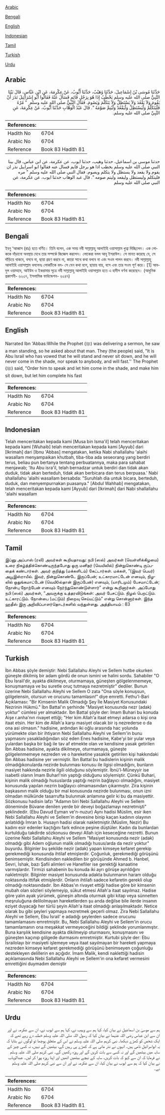 [Arabic](#arabic)

[Bengali](#bengali)

[English](#english)

[Indonesian](#indonesian)

[Tamil](#tamil)

[Turkish](#turkish)

[Urdu](#urdu)

## Arabic


<div dir="rtl" lang="ar" style={{fontSize:'larger',backgroundColor:'#f8f9fa',padding:20}}>
حَدَّثَنَا مُوسَى بْنُ إِسْمَاعِيلَ، حَدَّثَنَا وُهَيْبٌ، حَدَّثَنَا أَيُّوبُ، عَنْ عِكْرِمَةَ، عَنِ ابْنِ عَبَّاسٍ، قَالَ بَيْنَا النَّبِيُّ صلى الله عليه وسلم يَخْطُبُ إِذَا هُوَ بِرَجُلٍ قَائِمٍ فَسَأَلَ عَنْهُ فَقَالُوا أَبُو إِسْرَائِيلَ نَذَرَ أَنْ يَقُومَ وَلاَ يَقْعُدَ وَلاَ يَسْتَظِلَّ وَلاَ يَتَكَلَّمَ وَيَصُومَ‏.‏ فَقَالَ النَّبِيُّ صلى الله عليه وسلم ‏ "‏ مُرْهُ فَلْيَتَكَلَّمْ وَلْيَسْتَظِلَّ وَلْيَقْعُدْ وَلْيُتِمَّ صَوْمَهُ ‏"‏‏.‏ قَالَ عَبْدُ الْوَهَّابِ حَدَّثَنَا أَيُّوبُ، عَنْ عِكْرِمَةَ، عَنِ النَّبِيِّ صلى الله عليه وسلم‏.‏
</div>
<div style={{backgroundColor:'#f8f9fa',padding:20, marginBottom: 10}}><table> <thead> <tr> <th>References:</th> <th></th> </tr> </thead> <tbody><tr><td>Hadith No</td><td>6704</td></tr><tr><td>Arabic No</td><td>6704</td></tr><tr><td>Reference</td><td>Book 83 Hadith 81</td></tr></tbody></table></div>


<div dir="rtl" lang="ar" style={{fontSize:'larger',backgroundColor:'#f8f9fa',padding:20}}>
حدثنا موسى بن اسماعيل، حدثنا وهيب، حدثنا ايوب، عن عكرمة، عن ابن عباس، قال بينا النبي صلى الله عليه وسلم يخطب اذا هو برجل قايم فسال عنه فقالوا ابو اسراييل نذر ان يقوم ولا يقعد ولا يستظل ولا يتكلم ويصوم. فقال النبي صلى الله عليه وسلم " مره فليتكلم وليستظل وليقعد وليتم صومه ". قال عبد الوهاب حدثنا ايوب، عن عكرمة، عن النبي صلى الله عليه وسلم
</div>
<div style={{backgroundColor:'#f8f9fa',padding:20, marginBottom: 10}}><table> <thead> <tr> <th>References:</th> <th></th> </tr> </thead> <tbody><tr><td>Hadith No</td><td>6704</td></tr><tr><td>Arabic No</td><td>6704</td></tr><tr><td>Reference</td><td>Book 83 Hadith 81</td></tr></tbody></table></div>

## Bengali


<div dir="ltr" lang="bn" style={{fontSize:'larger',backgroundColor:'#f8f9fa',padding:20}}>
ইবনু ‘আব্বাস (রাঃ) হতে বর্ণিত। তিনি বলেন, এক সময় নবী সাল্লাল্লাহু আলাইহি ওয়াসাল্লাম খুত্বা দিচ্ছিলেন। এক লোককে দাঁড়ানো অবস্থায় দেখে তার সম্পর্কে জিজ্ঞেস করলেন। লোকেরা বলল আবূ ইসরাঈল। সে মানত করেছে যে, সে দাঁড়িয়ে থাকবে, বসবে না, ছায়া গ্রহণ করবে না, কারো সাথে কথা বলবে না এবং সওম পালন করবে। নবী সাল্লাল্লাহু আলাইহি ওয়াসাল্লাম বললেনঃ লোকটিকে বল- সে যেন কথা বলে, ছায়ায় যায়, বসে এবং তার সওম পূর্ণ করে। [1] আবদুল ওয়াহ্হাব, আইউব ও ইকরামার সূত্রে নবী সাল্লাল্লাহু আলাইহি ওয়াসাল্লাম হতে এ হাদীস বর্ণনা করেছেন। (আধুনিক প্রকাশনী- ৬২৩৭, ইসলামিক ফাউন্ডেশন- ৬২৪৭)
</div>
<div style={{backgroundColor:'#f8f9fa',padding:20, marginBottom: 10}}><table> <thead> <tr> <th>References:</th> <th></th> </tr> </thead> <tbody><tr><td>Hadith No</td><td>6704</td></tr><tr><td>Arabic No</td><td>6704</td></tr><tr><td>Reference</td><td>Book 83 Hadith 81</td></tr></tbody></table></div>

## English


<div dir="ltr" lang="en" style={{fontSize:'larger',backgroundColor:'#f8f9fa',padding:20}}>
Narrated Ibn 'Abbas:While the Prophet (ﷺ) was delivering a sermon, he saw a man standing, so he asked about that man. They (the people) said, "It is Abu Israil who has vowed that he will stand and never sit down, and he will never come in the shade, nor speak to anybody, and will fast.'' The Prophet (ﷺ) said, "Order him to speak and let him come in the shade, and make him sit down, but let him complete his fast
</div>
<div style={{backgroundColor:'#f8f9fa',padding:20, marginBottom: 10}}><table> <thead> <tr> <th>References:</th> <th></th> </tr> </thead> <tbody><tr><td>Hadith No</td><td>6704</td></tr><tr><td>Arabic No</td><td>6704</td></tr><tr><td>Reference</td><td>Book 83 Hadith 81</td></tr></tbody></table></div>

## Indonesian


<div dir="ltr" lang="id" style={{fontSize:'larger',backgroundColor:'#f8f9fa',padding:20}}>
Telah menceritakan kepada kami [Musa bin Isma'il] telah menceritakan kepada kami [Wuhaib] telah menceritakan kepada kami [Ayyub] dari [Ikrimah] dari [Ibnu 'Abbas] mengatakan, ketika Nabi shallallahu 'alaihi wasallam menyampaikan khutbah, tiba-tiba ada seseorang yang berdiri terus, beliau pun bertanya tentang perbuatannya, maka para sahabat menjawab; 'Itu Abu isra'il, telah bernadzar untuk berdiri dan tidak akan duduk, tidak akan berteduh, tidak akan berbicara dan terus berpuasa.' Nabi shallallahu 'alaihi wasallam bersabda: "Suruhlah dia untuk bicara, berteduh, duduk, dan menyempurnakan puasanya." [Abdul Wahhab] mengatakan, telah menceritakan kepada kami [Ayyub] dari [Ikrimah] dari Nabi shallallahu 'alaihi wasallam
</div>
<div style={{backgroundColor:'#f8f9fa',padding:20, marginBottom: 10}}><table> <thead> <tr> <th>References:</th> <th></th> </tr> </thead> <tbody><tr><td>Hadith No</td><td>6704</td></tr><tr><td>Arabic No</td><td>6704</td></tr><tr><td>Reference</td><td>Book 83 Hadith 81</td></tr></tbody></table></div>

## Tamil


<div dir="ltr" lang="ta" style={{fontSize:'larger',backgroundColor:'#f8f9fa',padding:20}}>
இப்னு அப்பாஸ் (ரலி) அவர்கள் கூறியதாவது: நபி (ஸல்) அவர்கள் (வெள்ளிக்கிழமை) உரை நிகழ்த்திக்கொண்டிருந்தபோது ஒரு மனிதர் (வெயிலில்) நின்றுகொண்டி ருப்பதைக் கண்டார்கள். அவர் குறித்து (மக்களிடம்) கேட்டார்கள். மக்கள், “(இவர் பெயர்) அபூஇஸ்ராயீல். இவர், நின்றுகொண்டே இருப்பேன்; உட்காரமாட்டேன் எனவும், நிழலில் ஒதுங்கமாட்டேன் (வெயிóல்தான் இருப்பேன்) எனவும், (யாரிடமும்) பேசமாட்டேன்; நோன்பு நோற்பேன் எனவும் நேர்ந்துகொண்டுள்ளார்” என்று கூறினார்கள். அப்போது நபி (ஸல்) அவர்கள், “அவருக்கு உத்தரவிடுங்கள்: அவர் பேசட்டும். நிழல் பெறட்டும். உட்காரட்டும். நோன்பை (மட்டும்) நிறைவு செய்யட்டும்” என்று சொன்னார்கள். இந்த ஹதீஸ் இரு அறிவிப்பாளர்தொடர்களில் வந்துள்ளது. அத்தியாயம் : 83
</div>
<div style={{backgroundColor:'#f8f9fa',padding:20, marginBottom: 10}}><table> <thead> <tr> <th>References:</th> <th></th> </tr> </thead> <tbody><tr><td>Hadith No</td><td>6704</td></tr><tr><td>Arabic No</td><td>6704</td></tr><tr><td>Reference</td><td>Book 83 Hadith 81</td></tr></tbody></table></div>

## Turkish


<div dir="ltr" lang="tr" style={{fontSize:'larger',backgroundColor:'#f8f9fa',padding:20}}>
İbn Abbas şöyle demiştir: Nebi Sallallahu Aleyhi ve Sellem hutbe okurken güneşte dikilmiş bir adam gördü de onun ismini ve halini sordu. Sahabiler "O Ebu İsrail'dir, ayakta dikilmeye, oturmamaya, güneşten gölgelenmemeye, konuşmamaya ve bu suretle oruç tutmaya nezretmiştir" dediler. Bunun üzerine Nebi Sallallahu Aleyhi ve Sellem O zata "Ona söyle konuşsun, gölgelensin, otursun ve orucunu tamamlasın!" diye emretti. Fethu'l-Bari Açıklaması: "Bir Kimsenin Malik Olmadığı Şey İle Masiyet Konusundaki Nezrinin Hükmü." İbn Battal'ın şerhinde "Masiyet konusunda nezr (adak) yoktur" cümlesi yer almaktadır. İbn Battal şöyle der: İmam Buhari bu konuda Aişe r.anha'nın rivayet ettiği; "Her kim Allah'a itaat etmeyi adarsa o kişi ona itaat etsin. Her kim de Allah'a karşı masiyet olacak bir iş nezrederse o da ona asi olmasın." hadisine, ardından iki oğlu arasında hac yolunda yürümekte olan bir ihtiyarın Nebi Sallallahu Aleyhi ve Sellem'in bunu yapmasını yasakladığından söz eden Enes hadisine, Kabe'yi bir yular veya yulardan başka bir bağ ile tav af etmekte olan ve kendisine yasak getirilen İbn Abbas hadisine, ayakta dikilmeye, oturmamaya, güneşte gölgelenmemeye nezreden ve o hareketine yasaklık getirilen kişi hakkındaki İbn Abbas hadisine yer vermiştir. İbn Battal bu hadislerin kişinin malik olmadığıkonularda nezirde bulunması konusu ile ilgisi olmadığını, bunların masiyet hakkında nezirle ilgili olduğunu söylemiştir. İbnü'l-Müneyyir ise isabetli olanın İmam Buharl'nin yaptığı olduğunu söylemiştir. Çünkü Buhari, kişinin malik olmadığı hususlarda yaptığı nezrin bağlayıcı olmadığını, masiyet konusunda yapılan nezrin bağlayıcı olmamasından çıkarmıştır. Zira kişinin başkasının malik olduğu bir mal konusunda nezirde bulunması, onun izni olmadan mülkünde tasarrufta bulunmak anlamına gelir ki bu da masiyettir. Sözkonusu hadisin lafzı "Adamın biri Nebi Sallallahu Aleyhi ve Sellem döneminde Büvane denilen yerde bir deveyi boğazlamayı nezretmişti" şeklindedir. (Ebu Davud Eyman ve'n-nuzur) Aynı hadisi Müslim, esir iken Nebi Sallallahu Aleyhi ve Sellem'in devesine binip kaçan kadının olayının anlatıldığı İmran b. Husayn hadisi olarak nakletmiştir.(Müslim, Nezir) Bu kadını esir edenler kaçtığını fark edince peşine düştüler. Kadın da bunlardan kurtulduğu takdirde sözkonusu deveyi Allah için keseceğine nezretti. Bunun üzerine Nebi Sallallahu Aleyhi ve Sellem "Masiyet konusunda nezir (adak) olmadığı gibi Adem oğlunun malik olmadığı husus/arda da nezir yoktur" buyurdu. Bilginler bu şekilde nezir (adak) yapan kimseye kefaret gerekip gerekmediği konusunda ihtilaf etmişlerdir. Çoğunluk, gerekmediği görüşünü benimsemiştir. Kendisinden nakledilen bir görüşünde Ahmed b. Hanbel, Sevri, İshak, bazı Şafii alimleri ve Hanefiler ise gerektiği kanaatine varmışlardır. Tirmizi sahabenin bu konuda iki ayrı görüşe ayrıldığını nakletmiştir. Bilginler masiyet konusunda adakta bulunmanın haram olduğu noktasında ittifak etmişlerdir. Onların ihtilafı sadece kefaretin gerekli olup olmadığı noktasındadır. İbn Abbas'ın rivayet ettiği hadise göre bir kimsenin mubah olan sözleri söylemeyip, sükut etmesi Allah'a itaat sayılmaz. Hadise göre yalın ayak yürümek, güneşin altında oturmak gibi kitap veya sünnetten meşruluğuna delilolmayan hareketlerden şu anda değilse bile ilerde insanın eziyet duyacağı her türlü şeyin Allah'a itaat olmadığı anlaşılmaktadır. Netice olarak bu gibi şeyleri yapmaya nezretmek geçerli olmaz. Zira Nebi Sallallahu Aleyhi ve Sellem, Ebu İsrail' e adadığı şeylerden sadece orucunu tamamlamasını emretmiştir. Bu, Nebi Sallallahu Aleyhi ve Sellem'in orucu tamamlamanın ona meşakkat vermeyeceğini bildiği şeklinde yorumlanmıştır. Buna karşılık kendisine ayakta dikilmeyip oturmasını, konuşmasını ve güneşten kaçınıp gölgede durmasını emretmiştir. Kurtubi şöyle der: Ebu İsrailolayı bir masiyeti işlemeye veya itaat sayılmayan bir hareketi yapmaya nezreden kimseye kefaret gerekmediği görüşünü benimseyen çoğunluğu destekleyen delillerin en açığıdır. İmam Malik, kendi naklettiği hadisin açıklamasında Nebi Sallallahu Aleyhi ve Sellem'in ona kefaret vermesini emrettiğini duymadım demiştir
</div>
<div style={{backgroundColor:'#f8f9fa',padding:20, marginBottom: 10}}><table> <thead> <tr> <th>References:</th> <th></th> </tr> </thead> <tbody><tr><td>Hadith No</td><td>6704</td></tr><tr><td>Arabic No</td><td>6704</td></tr><tr><td>Reference</td><td>Book 83 Hadith 81</td></tr></tbody></table></div>

## Urdu


<div dir="rtl" lang="ur" style={{fontSize:'larger',backgroundColor:'#f8f9fa',padding:20}}>
ہم سے موسیٰ بن اسماعیل نے بیان کیا، کہا ہم سے وہیب نے، کہا ہم سے ایوب نے، ان سے عکرمہ نے اور ان سے ابن عباس رضی اللہ عنہما نے بیان کیا کہ رسول اللہ صلی اللہ علیہ وسلم خطبہ دے رہے تھے کہ ایک شخص کو کھڑے دیکھا۔ نبی کریم صلی اللہ علیہ وسلم نے اس کے متعلق پوچھا تو لوگوں نے بتایا کہ یہ ابواسرائیل نامی ہیں۔ انہوں نے نذر مانی ہے کہ کھڑے ہی رہیں گے، بیٹھیں گے نہیں، نہ کسی چیز کے سایہ میں بیٹھیں گے اور نہ کسی سے بات کریں گے اور روزہ رکھیں گے۔ نبی کریم صلی اللہ علیہ وسلم نے فرمایا کہ ان سے کہو کہ بات کریں، سایہ کے نیچے بیٹھیں اٹھیں اور اپنا روزہ پورا کر لیں۔ عبدالوہاب نے بیان کیا کہ ہم سے ایوب نے بیان کیا، ان سے عکرمہ نے اور ان سے نبی کریم صلی اللہ علیہ وسلم نے۔
</div>
<div style={{backgroundColor:'#f8f9fa',padding:20, marginBottom: 10}}><table> <thead> <tr> <th>References:</th> <th></th> </tr> </thead> <tbody><tr><td>Hadith No</td><td>6704</td></tr><tr><td>Arabic No</td><td>6704</td></tr><tr><td>Reference</td><td>Book 83 Hadith 81</td></tr></tbody></table></div>